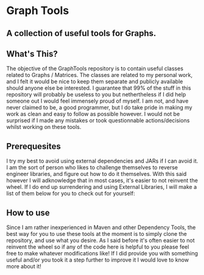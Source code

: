 # Graph Tools

## A collection of useful tools for Graphs.

## What's This?

The objective of the GraphTools repository is to contain useful classes related to Graphs / Matrices.
The classes are related to my personal work, and I felt it would be nice to keep them separate and publicly available should anyone else be interested. 
I guarantee that 99% of the stuff in this repository will probably be useless to you but nethertheless if I did help someone out I would feel immensely proud of myself.
I am not, and have never claimed to be, a good programmer, but I do take pride in making my work as clean and easy to follow as possible however.
I would not be surprised if I made any mistakes or took questionnable actions/decisions whilst working on these tools. 

## Prerequesites

I try my best to avoid using external dependencies and JARs if I can avoid it. I am the sort of person who likes to challenge themselves to reverse engineer libraries, and figure out how to do it themselves. With this said however I will adknowledge that in most cases, it's easier to not reinvent the wheel. 
If I do end up surrendering and using External Libraries, I will make a list of them below for you to check out for yourself:

## How to use

Since I am rather inexperienced in Maven and other Dependency Tools, the best way for you to use these tools at the moment is to simply clone the repository, and use what you desire. As I said before it's often easier to not reinvent the wheel so if any of the code here is helpful to you please feel free to make whatever modifications like! If I did provide you with something useful and/or you took it a step further to improve it I would love to know more about it!


